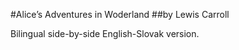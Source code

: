 #Alice’s Adventures in Woderland
##by Lewis Carroll

Bilingual side-by-side English-Slovak version.
